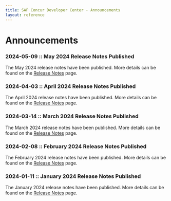 ```yaml
---
title: SAP Concur Developer Center - Announcements
layout: reference
---
```

# Announcements

### 2024-05-09 :: May 2024 Release Notes Published

The May 2024 release notes have been published. More details can be found on the [Release Notes](https://developer.concur.com/tools-support/release-notes/index.html) page.

### 2024-04-03 :: April 2024 Release Notes Published

The April 2024 release notes have been published. More details can be found on the [Release Notes](https://developer.concur.com/tools-support/release-notes/index.html) page.

### 2024-03-14 :: March 2024 Release Notes Published

The March 2024 release notes have been published. More details can be found on the [Release Notes](https://developer.concur.com/tools-support/release-notes/index.html) page.

### 2024-02-08 :: February 2024 Release Notes Published

The February 2024 release notes have been published. More details can be found on the [Release Notes](https://developer.concur.com/tools-support/release-notes/index.html) page.


### 2024-01-11 :: January 2024 Release Notes Published

The January 2024 release notes have been published. More details can be found on the [Release Notes](https://developer.concur.com/tools-support/release-notes/index.html) page.
